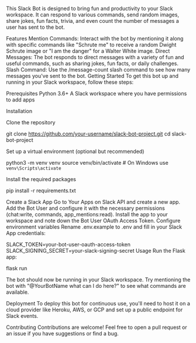 This Slack Bot is designed to bring fun and productivity to your Slack workspace. It can respond to various commands, send random images, share jokes, fun facts, trivia, and even count the number of messages a user has sent to the bot.

Features
Mention Commands: Interact with the bot by mentioning it along with specific commands like "Schrute me" to receive a random Dwight Schrute image or "I am the danger" for a Walter White image.
Direct Messages: The bot responds to direct messages with a variety of fun and useful commands, such as sharing jokes, fun facts, or daily challenges.
Slash Command: Use the /message-count slash command to see how many messages you've sent to the bot.
Getting Started
To get this bot up and running in your Slack workspace, follow these steps:

Prerequisites
Python 3.6+
A Slack workspace where you have permissions to add apps

Installation

Clone the repository

git clone https://github.com/your-username/slack-bot-project.git
cd slack-bot-project


Set up a virtual environment (optional but recommended)

python3 -m venv venv
source venv/bin/activate  # On Windows use `venv\Scripts\activate`

Install the required packages

pip install -r requirements.txt

Create a Slack App
Go to Your Apps on Slack API and create a new app.
Add the Bot User and configure it with the necessary permissions (chat:write, commands, app_mentions:read).
Install the app to your workspace and note down the Bot User OAuth Access Token.
Configure environment variables
Rename .env.example to .env and fill in your Slack App credentials:

SLACK_TOKEN=your-bot-user-oauth-access-token
SLACK_SIGNING_SECRET=your-slack-signing-secret
Usage
Run the Flask app:

flask run

The bot should now be running in your Slack workspace. Try mentioning the bot with "@YourBotName what can I do here?" to see what commands are available.

Deployment
To deploy this bot for continuous use, you'll need to host it on a cloud provider like Heroku, AWS, or GCP and set up a public endpoint for Slack events.

Contributing
Contributions are welcome! Feel free to open a pull request or an issue if you have suggestions or find a bug.

